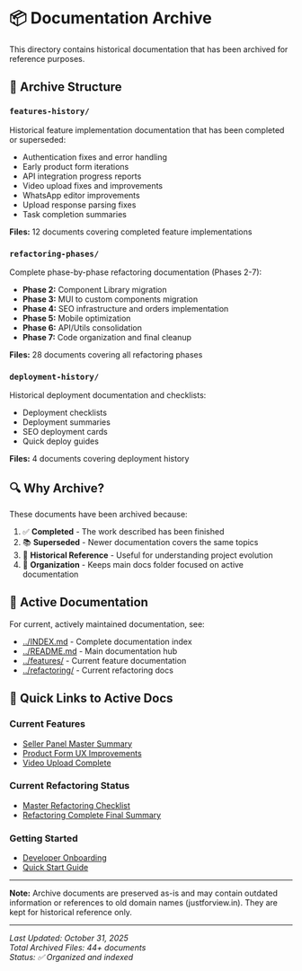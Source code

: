 # 📦 Documentation Archive

This directory contains historical documentation that has been archived for reference purposes.

## 📂 Archive Structure

### `features-history/`

Historical feature implementation documentation that has been completed or superseded:

- Authentication fixes and error handling
- Early product form iterations
- API integration progress reports
- Video upload fixes and improvements
- WhatsApp editor improvements
- Upload response parsing fixes
- Task completion summaries

**Files:** 12 documents covering completed feature implementations

### `refactoring-phases/`

Complete phase-by-phase refactoring documentation (Phases 2-7):

- **Phase 2:** Component Library migration
- **Phase 3:** MUI to custom components migration
- **Phase 4:** SEO infrastructure and orders implementation
- **Phase 5:** Mobile optimization
- **Phase 6:** API/Utils consolidation
- **Phase 7:** Code organization and final cleanup

**Files:** 28 documents covering all refactoring phases

### `deployment-history/`

Historical deployment documentation and checklists:

- Deployment checklists
- Deployment summaries
- SEO deployment cards
- Quick deploy guides

**Files:** 4 documents covering deployment history

## 🔍 Why Archive?

These documents have been archived because:

1. ✅ **Completed** - The work described has been finished
2. 📚 **Superseded** - Newer documentation covers the same topics
3. 🎯 **Historical Reference** - Useful for understanding project evolution
4. 🧹 **Organization** - Keeps main docs folder focused on active documentation

## 📖 Active Documentation

For current, actively maintained documentation, see:

- [../INDEX.md](../INDEX.md) - Complete documentation index
- [../README.md](../README.md) - Main documentation hub
- [../features/](../features/) - Current feature documentation
- [../refactoring/](../refactoring/) - Current refactoring docs

## 🔗 Quick Links to Active Docs

### Current Features

- [Seller Panel Master Summary](../features/SELLER_PANEL_MASTER_SUMMARY.md)
- [Product Form UX Improvements](../features/PRODUCT_FORM_UX_IMPROVEMENTS.md)
- [Video Upload Complete](../features/VIDEO_UPLOAD_COMPLETE.md)

### Current Refactoring Status

- [Master Refactoring Checklist](../refactoring/MASTER_REFACTORING_CHECKLIST.md)
- [Refactoring Complete Final Summary](../refactoring/REFACTORING_COMPLETE_FINAL_SUMMARY.md)

### Getting Started

- [Developer Onboarding](../../DEVELOPER_ONBOARDING.md)
- [Quick Start Guide](../../QUICK_START_GUIDE.md)

---

**Note:** Archive documents are preserved as-is and may contain outdated information or references to old domain names (justforview.in). They are kept for historical reference only.

---

_Last Updated: October 31, 2025_  
_Total Archived Files: 44+ documents_  
_Status: ✅ Organized and indexed_
